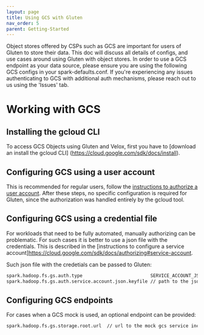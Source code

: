 ```yaml
---
layout: page
title: Using GCS with Gluten
nav_order: 5
parent: Getting-Started
---
```

Object stores offered by CSPs such as GCS are important for users of Gluten to store their data. This doc will discuss all details of configs, and use cases around using Gluten with object stores. In order to use a GCS endpoint as your data source, please ensure you are using the following GCS configs in your spark-defaults.conf. If you're experiencing any issues authenticating to GCS with additional auth mechanisms, please reach out to us using the 'Issues' tab.

# Working with GCS

## Installing the gcloud CLI

To access GCS Objects using Gluten and Velox, first you have to [download an install the gcloud CLI] (https://cloud.google.com/sdk/docs/install).


## Configuring GCS using a user account

This is recommended for regular users, follow the [instructions to authorize a user account](https://cloud.google.com/sdk/docs/authorizing#user-account).
After these steps, no specific configuration is required for Gluten, since the authorization was handled entirely by the gcloud tool.


## Configuring GCS using a credential file

For workloads that need to be fully automated, manually authorizing can be problematic. For such cases it is better to use a json file with the credentials.
This is described in the [instructions to configure a service account]https://cloud.google.com/sdk/docs/authorizing#service-account.

Such json file with the credetials can be passed to Gluten:

```sh
spark.hadoop.fs.gs.auth.type                         SERVICE_ACCOUNT_JSON_KEYFILE
spark.hadoop.fs.gs.auth.service.account.json.keyfile // path to the json file with the credentials.
```

## Configuring GCS endpoints

For cases when a GCS mock is used, an optional endpoint can be provided:
```sh
spark.hadoop.fs.gs.storage.root.url  // url to the mock gcs service including starting with http or https
```